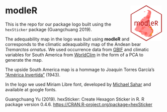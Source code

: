 
# modleR <img src="figs/modleR_Miriam Libre.png" align="right" width="100"/>

This is the repo for our package logo built using the `hexSticker`
package (Guangchuang 2019).

The adequability map in the logo was buit using **modleR** and
corresponds to the climatic adeaquability map of the Andean bear
*Tremarctos ornatus*. We used occurrence data from
[GBIF](https://www.gbif.org) and climatic variables for South America
from [WorldClim](https://www.worldclim.org) in the form of a PCA to
generate the map.

The upside South America map is a hommage to Joaquin Torres García’s
[“América Invertida”](https://en.wikipedia.org/wiki/América_Invertida)
(1943).

In the logo we used Miriam Libre font, developed by [Michael
Sahar](github.com/MichalSahar/Miriam-Libre) and available at google
fonts.

Guangchuang Yu (2019). hexSticker: Create Hexagon Sticker in R. R
package version 0.4.6. <https://CRAN.R-project.org/package=hexSticker>
